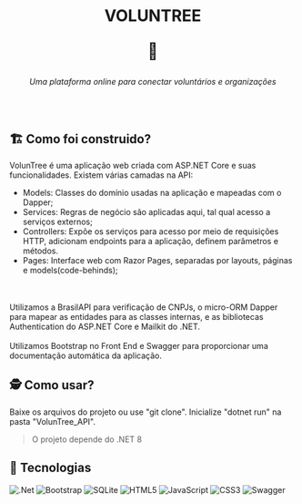 <h1 align="center">
  <p>VOLUNTREE</p>
  <p>🌳</p>
</h1>

<p align="center"><i>Uma plataforma online para conectar voluntários e organizações</i></p>
<br>
<br>

## 🏗️ Como foi construido?
VolunTree é uma aplicação web criada com ASP.NET Core e suas funcionalidades.
Existem várias camadas na API:
- Models: Classes do domínio usadas na aplicação e mapeadas com o Dapper;
- Services: Regras de negócio são aplicadas aqui, tal qual acesso a serviços externos;
- Controllers: Expõe os serviços para acesso por meio de requisições HTTP, adicionam endpoints para a aplicação, definem parâmetros e métodos.
- Pages: Interface web com Razor Pages, separadas por layouts, páginas e models(code-behinds);
<br>
<br>
Utilizamos a BrasilAPI para verificação de CNPJs, o micro-ORM Dapper para mapear as entidades para as classes internas, e as bibliotecas Authentication do ASP.NET Core e Mailkit do .NET.
<br>
<br>
Utilizamos Bootstrap no Front End e Swagger para proporcionar uma documentação automática da aplicação.

## 🕵️ Como usar?
Baixe os arquivos do projeto ou use "git clone". Inicialize "dotnet run" na pasta "VolunTree_API".
> O projeto depende do .NET 8

## 🤖 Tecnologias
![.Net](https://img.shields.io/badge/.NET-5C2D91?style=for-the-badge&logo=.net&logoColor=white)
![Bootstrap](https://img.shields.io/badge/bootstrap-%238511FA.svg?style=for-the-badge&logo=bootstrap&logoColor=white)
![SQLite](https://img.shields.io/badge/sqlite-%2307405e.svg?style=for-the-badge&logo=sqlite&logoColor=white)
![HTML5](https://img.shields.io/badge/html5-%23E34F26.svg?style=for-the-badge&logo=html5&logoColor=white)
![JavaScript](https://img.shields.io/badge/javascript-%23323330.svg?style=for-the-badge&logo=javascript&logoColor=%23F7DF1E)
![CSS3](https://img.shields.io/badge/css3-%231572B6.svg?style=for-the-badge&logo=css3&logoColor=white)
![Swagger](https://img.shields.io/badge/-Swagger-%23Clojure?style=for-the-badge&logo=swagger&logoColor=white)
